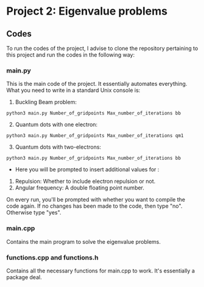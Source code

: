 # Project 2: Eigenvalue problems



## Codes
To run the codes of the project, I advise to clone the repository pertaining to this project and run the codes in the following way:

### main.py
This is the main code of the project. It essentially automates everything. What you need to write in a standard Unix console is:

1. Buckling Beam problem:

```console
python3 main.py Number_of_gridpoints Max_number_of_iterations bb
```

2. Quantum dots with one electron:

```console
python3 main.py Number_of_gridpoints Max_number_of_iterations qm1
```

3. Quantum dots with two-electrons:

```console
python3 main.py Number_of_gridpoints Max_number_of_iterations bb
```

* Here you will be prompted to insert additional values for :
1. Repulsion: Whether to include electron repulsion or not.
2. Angular frequency: A double floating point number.

On every run, you'll be prompted with whether you want to compile the code again. If no changes has been made to the code, then type "no". Otherwise type "yes".

### main.cpp
Contains the main program to solve the eigenvalue problems.

### functions.cpp and functions.h
Contains all the necessary functions for main.cpp to work. It's essentially a package deal.
